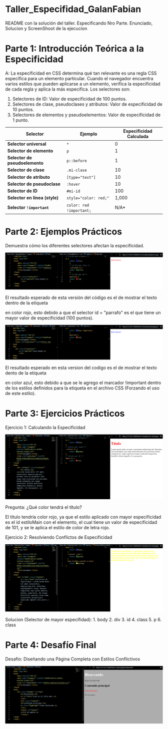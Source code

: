 # Taller_Especifidad_GalanFabian
README con la solución del taller. Especificando Nro Parte. Enunciado, Solucion y ScreenShoot de la ejecucion
# Parte 1: Introducción Teórica a la Especificidad
A: La especificidad en CSS determina qué tan relevante es una regla CSS específica para un elemento particular. Cuando el navegador encuentra varios estilos que pueden aplicarse a un elemento, verifica la especificidad de cada regla y aplica la más específica. Los selectores son:

   1. Selectores de ID: Valor de especificidad de 100 puntos.
   2. Selectores de clase, pseudoclases y atributos: Valor de especificidad de 10 puntos.
   3. Selectores de elementos y pseudoelementos: Valor de especificidad de 1 punto.

| Selector                            | Ejemplo                     | Especificidad Calculada |
|-------------------------------------|-----------------------------|-------------------------|
| **Selector universal**              | `*`                         | 0                       |
| **Selector de elemento**            | `p`                         | 1                       |
| **Selector de pseudoelemento**      | `p::before`                 | 1                       |
| **Selector de clase**               | `.mi-clase`                 | 10                      |
| **Selector de atributo**            | `[type="text"]`             | 10                      |
| **Selector de pseudoclase**         | `:hover`                    | 10                      |
| **Selector de ID**                  | `#mi-id`                    | 100                     |
| **Selector en línea (style)**       | `style="color: red;"`       | 1,000                   |
| **Selector `!important`**           | `color: red !important;`    | N/A*      

# Parte 2: Ejemplos Prácticos

Demuestra cómo los diferentes selectores afectan la especificidad.

![alt text](image.png)

El resultado esperado de esta versión del código es el de mostrar el texto dentro de la etiqueta <p> en color rojo, esto debido a que el selector id = "parrafo" es el que tiene un mayor valor de especificidad (100 puntos).

![alt text](image-1.png)

El resultado esperado en esta version del codigo es el de mostrar el texto dento de la etiqueta <p> en color azul, esto debido a que se le agrego el marcador !important dentro de los estilos definidos para la etiqueta en el archivo CSS (Forzando el uso de este estilo).

# Parte 3: Ejercicios Prácticos
Ejercicio 1: Calculando la Especificidad

![alt text](image-2.png)

Pregunta: ¿Qué color tendrá el título?

El título tendría color rojo, ya que el estilo aplicado con mayor especificidad es el id estiloMain con el elemento, el cual tiene un valor de especificidad de 101, y se le aplica el estilo de color de letra rojo.

Ejercicio 2: Resolviendo Conflictos de Especificidad

![alt text](image-3.png)

Solucion (Selector de mayor especifidad):
    1. body
    2. div
    3. id
    4. class
    5. p
    6. class
# Parte 4: Desafío Final 
Desafío: Diseñando una Página Completa con Estilos Conflictivos

![alt text](image-4.png)